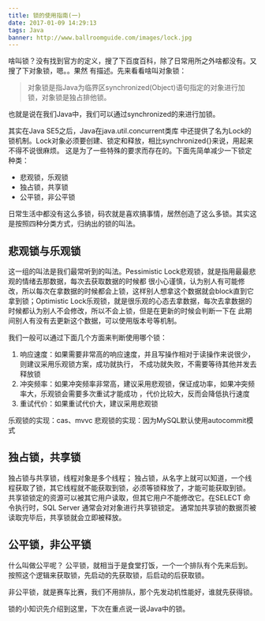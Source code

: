 ```yaml
---
title: 锁的使用指南(一)
date: 2017-01-09 14:29:13
tags: Java
banner: http://www.ballroomguide.com/images/lock.jpg
---
```


啥叫锁？没有找到官方的定义，搜了下百度百科，除了日常用所之外啥都没有。又搜了下对象锁，嗯。。果然
有描述。先来看看啥叫对象锁：

>对象锁是指Java为临界区synchronized(Object)语句指定的对象进行加锁，对象锁是独占排他锁。

也就是说在我们Java中，我们可以通过synchronized的来进行加锁。
<!--more-->
其实在Java SE5之后，Java在java.util.concurrent类库
中还提供了名为Lock的锁机制。Lock对象必须要创建、锁定和释放，相比synchronized{}来说，用起来不得不说很麻烦。
这是为了一些特殊的要求而存在的。下面先简单减少一下锁定种类：

- 悲观锁，乐观锁
- 独占锁，共享锁
- 公平锁，非公平锁

日常生活中都没有这么多锁，码农就是喜欢搞事情，居然创造了这么多锁。其实这是按照四种分类方式，归纳出的锁的叫法。

 悲观锁与乐观锁
----

这一组的叫法是我们最常听到的叫法。Pessimistic Lock悲观锁，就是指用最最悲观的情绪去那数据，每次去获取数据的时候都
很小心谨慎，认为别人有可能修改，所以每次在拿数据的时候都会上锁，这样别人想拿这个数据就会block直到它拿到锁；Optimistic
Lock乐观锁，就是很乐观的心态去拿数据，每次去拿数据的时候都认为别人不会修改，所以不会上锁，但是在更新的时候会判断一下在
此期间别人有没有去更新这个数据，可以使用版本号等机制。

我们一般可以通过下面几个方面来判断使用哪个锁：
1. 响应速度：如果需要非常高的响应速度，并且写操作相对于读操作来说很少，则建议采用乐观锁方案，成功就执行，
不成功就失败，不需要等待其他并发去释放锁
2. 冲突频率：如果冲突频率非常高，建议采用悲观锁，保证成功率，如果冲突频率大，乐观锁会需要多次重试才能成功
，代价比较大，反而会降低执行速度
3. 重试代价：如果重试代价大，建议采用悲观锁

乐观锁的实现：cas、mvvc
悲观锁的实现：因为MySQL默认使用autocommit模式

独占锁，共享锁
---
独占锁与共享锁，线程对象是多个线程； 
独占锁，从名字上就可以知道，一个线程获取了锁，其它线程就不能获取到锁，必须等锁释放了，才能可能获取到锁。
共享锁锁定的资源可以被其它用户读取，但其它用户不能修改它。在SELECT 命令执行时，SQL Server 通常会对对象进行共享锁锁定。
通常加共享锁的数据页被读取完毕后，共享锁就会立即被释放。

公平锁，非公平锁
---
什么叫做公平呢？
公平锁，就相当于是食堂打饭，一个一个排队有个先来后到。按照这个逻辑来获取锁，先启动的先获取锁，后启动的后获取锁。

非公平锁，就是赛车比赛，我们不用排队，那个先发动机性能好，谁就先获得锁。

锁的小知识先介绍到这里，下次在重点说一说Java中的锁。